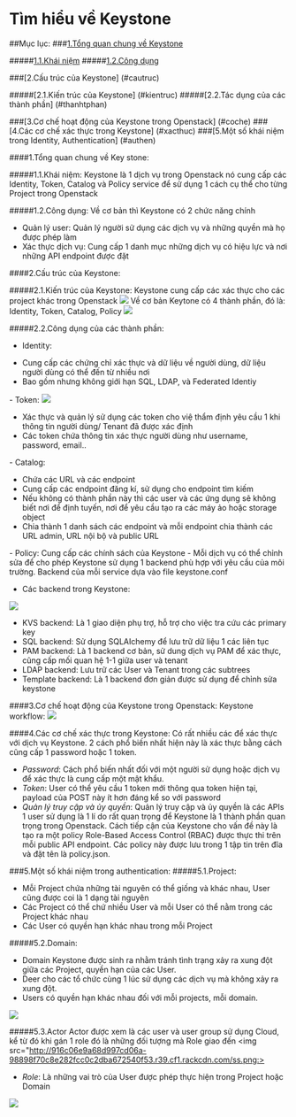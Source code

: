 # Tìm hiểu về Keystone

##Mục lục:
###[1.Tổng quan chung về Keystone](#tongquan)

#####[1.1.Khái niệm](#khainiem)
#####[1.2.Công dụng](#congdung)

###[2.Cấu trúc của Keystone] (#cautruc)

#####[2.1.Kiến trúc của Keystone] (#kientruc)
#####[2.2.Tác dụng của các thành phần] (#thanhtphan)

###[3.Cơ chế hoạt động của Keystone trong Openstack] (#coche)
###[4.Các cơ chế xác thực trong Keystone] (#xacthuc)
###[5.Một số khái niệm trong Identity, Authentication] (#authen)


<a name="tongquan"></a>
####1.Tổng quan chung về Key stone:

<a name="khainiem"></a>
#####1.1.Khái niệm:
Keystone là 1 dịch vụ trong Openstack nó cung cấp các Identity, Token, Catalog và Policy service để sử dụng 1 cách cụ thể cho từng Project trong Openstack

<a name="congdung"></a>
#####1.2.Công dụng:
Về cơ bản thì Keystone có 2 chức năng chính
<ul>
<li>Quản lý user: Quản lý người sử dụng các dịch vụ và những quyền mà họ được phép làm</li>
<li>Xác thực dịch vụ: Cung cấp 1 danh mục những dịch vụ có hiệu lực và nơi những API endpoint được đặt</li>
</ul>

<a name="cautruc"></a>
####2.Cấu trúc của Keystone:

<a name="kientruc"></a>
#####2.1.Kiến trúc của Keystone:
Keystone cung cấp các xác thực cho các project khác trong Openstack
<img src="http://26a0ff8ca8ba32139f7d-db711c577a50b6bdc946ea71aaca027d.r97.cf1.rackcdn.com/openstack-conceptual-arch-folsom.jpg">
Về cơ bản Keytone có 4 thành phần, đó là: Identity, Token, Catalog, Policy
<img src="http://1.bp.blogspot.com/-BLElS5LHrbI/VFcOwKqN7PI/AAAAAAAAAPw/sOi-hj4GJ-Q/s1600/keystone_backends.png">

<a name="thanhphan"></a>
#####2.2.Công dụng của các thành phần:
- Identity:
<ul>
<li>Cung cấp các chứng chỉ xác thực và dữ liệu về người dùng, dữ liệu người dùng có thể đến từ nhiều nơi</li>
<li>Bao gồm nhưng không giới hạn SQL, LDAP, và Federated Identiy</li>
</ul>
- Token: 
<img src="https://www.safaribooksonline.com/library/view/identity-authentication-and/9781491941249/assets/image011.png">
<ul>
<li>Xác thực và quản lý sử dụng các token cho việ thẩm định yêu cầu 1 khi thông tin người dùng/ Tenant đã được xác định</li>
<li>Các token chứa thông tin xác thực người dùng như username, password, email..</li>
</ul>
- Catalog:
<ul>
<li>Chứa các URL và các endpoint</li>
<li>Cung cấp các endpoint đăng kí, sử dụng cho endpoint tìm kiếm</li>
<li>Nếu không có thành phần này thì các user và các ứng dụng sẽ không biết nơi để định tuyến, nơi để yêu cầu tạo ra các máy ảo hoặc storage object</li>
<li>Chia thành 1 danh sách các endpoint và mỗi endpoint chia thành các URL admin, URL nội bộ và public URL</li>
</ul>
- Policy: Cung cấp các chính sách của Keystone 
- Mỗi dịch vụ có thể chỉnh sửa để cho phép Keystone sử dụng 1 backend phù hợp với yêu cầu của môi trường. Backend của mỗi service dựa vào file keystone.conf

- Các backend trong Keystone:
<img src="https://www.safaribooksonline.com/library/view/identity-authentication-and/9781491941249/assets/image013.png">
<ul>
<li>KVS backend: Là 1 giao diện phụ trợ, hỗ trợ cho việc tra cứu các primary key</li>
<li>SQL backend: Sử dụng SQLAIchemy để lưu trữ dữ liệu 1 các liên tục</li>
<li>PAM backend: Là 1 backend cơ bản, sử dung dịch vụ PAM để xác thực, cũng cấp mối quan hệ 1-1 giữa user và tenant</li>
<li>LDAP backend: Lưu trữ các User và Tenant trong các subtrees</li>
<li>Template backend: Là 1 backend đơn giản được sử dụng để chỉnh sửa keystone</li>
</ul>

<a name="coche"></a>
####3.Cơ chế hoạt động của Keystone trong Openstack:
Keystone workflow:
<img src="http://2.bp.blogspot.com/-bPiAf5VkWiM/VEoB4XbZRpI/AAAAAAAAAFs/ABl9iaxnyhQ/s1600/Keystone_identityMgr-diagram.png">


<a name="xacthuc"></a>
####4.Các cơ chế xác thực trong Keystone:
Có rất nhiều các để xác thực với dịch vụ Keystone. 2 cách phổ biến nhất hiện này là xác thực bằng cách cũng cấp 1 password hoặc 1 token.
- *Password*: Cách phổ biến nhất đối với một người sử dụng hoặc dịch vụ để xác thực là cung cấp một mật khẩu.
- *Token*: User có thể yêu cầu 1 token mới thông qua token hiện tại, payload của POST này ít hơn đáng kể so với password
- *Quản lý truy cập và ủy quyền*:
Quản lý truy cập và ủy quyền là các APIs 1 user sử dụng là 1 lí do rất quan trọng để Keystone là 1 thành phần quan trọng trong Openstack. Cách tiếp cận của Keystone cho vấn đề này là tạo ra một policy Role-Based Access Control (RBAC) được thực thi trên mỗi public API endpoint. Các policy này được lưu trong 1 tập tin trên đĩa và đặt tên là policy.json.

<a name="authen"></a>
###5.Một số khái niệm trong authentication:
#####5.1.Project:
- Mỗi Project chứa những tài nguyên có thể giống và khác nhau, User cũng được coi là 1 dạng tài nguyên
- Các Project có thể chứ nhiều User và mỗi User có thể nằm trong các Project khác nhau
- Các User có quyền hạn khác nhau trong mỗi Project

#####5.2.Domain:
- Domain Keystone được sinh ra nhằm tránh tình trạng xảy ra xung đột giữa các Project, quyền hạn của các User.
- Deer cho các tổ chức cùng 1 lúc sử dụng các dịch vụ mà không xảy ra xung đột.
- Users có quyền hạn khác nhau đối với mỗi projects, mỗi domain.

<img src="http://916c06e9a68d997cd06a-98898f70c8e282fcc0c2dba672540f53.r39.cf1.rackcdn.com/ss.png">

#####5.3.Actor
Actor được xem là các user và user group sử dụng Cloud, kể từ đó khi gán 1 role đó là những đối tượng mà Role giao đến
<img src="http://916c06e9a68d997cd06a-98898f70c8e282fcc0c2dba672540f53.r39.cf1.rackcdn.com/ss.png:>
- *Role*: Là những vai trò của User được phép thực hiện trong Project hoặc Domain

<img src="https://camo.githubusercontent.com/045ea89e310e40d8067e344f40811027246d6974/68747470733a2f2f6f70656e2e69626d636c6f75642e636f6d2f646f63756d656e746174696f6e2f5f696d616765732f557365724d616e6167656d656e745769746847726f7570732e676966">





